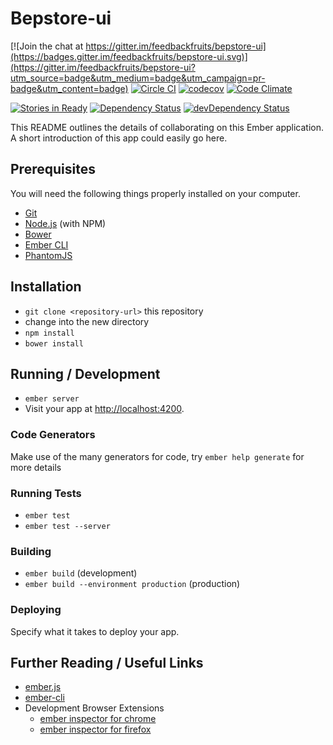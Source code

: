 # Bepstore-ui

[![Join the chat at https://gitter.im/feedbackfruits/bepstore-ui](https://badges.gitter.im/feedbackfruits/bepstore-ui.svg)](https://gitter.im/feedbackfruits/bepstore-ui?utm_source=badge&utm_medium=badge&utm_campaign=pr-badge&utm_content=badge)
[![Circle CI](https://circleci.com/gh/feedbackfruits/bepstore-ui.svg?style=shield)](https://circleci.com/gh/feedbackfruits/bepstore-ui)
[![codecov](https://codecov.io/gh/feedbackfruits/bepstore-ui/branch/master/graph/badge.svg)](https://codecov.io/gh/feedbackfruits/bepstore-ui)
[![Code Climate](https://codeclimate.com/github/feedbackfruits/bepstore-ui/badges/gpa.svg)](https://codeclimate.com/github/feedbackfruits/bepstore-ui)

[![Stories in Ready](https://badge.waffle.io/feedbackfruits/bepstore-ui.png?label=ready&title=Ready)](https://waffle.io/feedbackfruits/bepstore-ui)
[![Dependency Status](https://david-dm.org/feedbackfruits/bepstore-ui.svg)](https://david-dm.org/feedbackfruits/bepstore-ui)
[![devDependency Status](https://david-dm.org/feedbackfruits/bepstore-ui/dev-status.svg)](https://david-dm.org/feedbackfruits/bepstore-ui#info=devDependencies)

This README outlines the details of collaborating on this Ember application.
A short introduction of this app could easily go here.

## Prerequisites

You will need the following things properly installed on your computer.

* [Git](http://git-scm.com/)
* [Node.js](http://nodejs.org/) (with NPM)
* [Bower](http://bower.io/)
* [Ember CLI](http://ember-cli.com/)
* [PhantomJS](http://phantomjs.org/)

## Installation

* `git clone <repository-url>` this repository
* change into the new directory
* `npm install`
* `bower install`

## Running / Development

* `ember server`
* Visit your app at [http://localhost:4200](http://localhost:4200).

### Code Generators

Make use of the many generators for code, try `ember help generate` for more details

### Running Tests

* `ember test`
* `ember test --server`

### Building

* `ember build` (development)
* `ember build --environment production` (production)

### Deploying

Specify what it takes to deploy your app.

## Further Reading / Useful Links

* [ember.js](http://emberjs.com/)
* [ember-cli](http://ember-cli.com/)
* Development Browser Extensions
  * [ember inspector for chrome](https://chrome.google.com/webstore/detail/ember-inspector/bmdblncegkenkacieihfhpjfppoconhi)
  * [ember inspector for firefox](https://addons.mozilla.org/en-US/firefox/addon/ember-inspector/)
